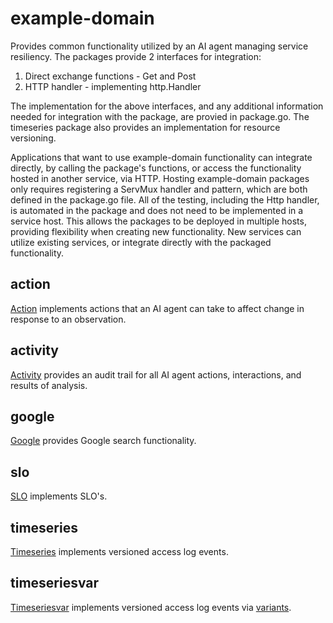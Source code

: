 # example-domain

Provides common functionality utilized by an AI agent managing service resiliency. The packages provide 2 interfaces for integration:
  1. Direct exchange functions - Get and Post
  2. HTTP handler - implementing http.Handler
   
The implementation for the above interfaces, and any additional information needed for integration with the package, are provied in package.go. The timeseries package also provides an implementation for resource versioning.

Applications that want to use example-domain functionality can integrate directly, by calling the package's functions, or access the functionality hosted in another service, via HTTP. Hosting example-domain packages only requires registering a ServMux handler and pattern, which are both defined in the package.go file. All of the testing, including the Http handler, is automated in the package and does not need to be implemented in a service host. This allows the packages to be deployed in multiple hosts, providing flexibility when creating new functionality. New services can utilize existing services, or integrate directly with the packaged functionality. 

## action
[Action][actionpkg] implements actions that an AI agent can take to affect change in response to an observation. 

## activity
[Activity][activitypkg] provides an audit trail for all AI agent actions, interactions, and results of analysis. 

## google
[Google][googlepkg] provides Google search functionality. 

## slo
[SLO][slopkg] implements SLO's. 

## timeseries
[Timeseries][timeseriespkg] implements versioned access log events. 

## timeseriesvar
[Timeseriesvar][timeseriesvarpkg] implements versioned access log events via [variants][rfc2626]. 



[actionpkg]: <https://pkg.go.dev/github.com/advanced-go/example-domain/action>
[activitypkg]: <https://pkg.go.dev/github.com/advanced-go/example-domain/activity>
[googlepkg]: <https://pkg.go.dev/github.com/advanced-go/example-domain/google>
[slopkg]: <https://pkg.go.dev/github.com/advanced-go/example-domain/slo>
[timeseriespkg]: <https://pkg.go.dev/github.com/advanced-go/example-domain/timeseries>
[timeseriesvarpkg]: <https://pkg.go.dev/github.com/advanced-go/example-domain/timeseriesvar>
[rfc2626]: <https://datatracker.ietf.org/doc/html/rfc2616>



